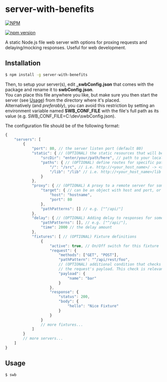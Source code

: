 # server-with-benefits

[![NPM](https://nodei.co/npm/server-with-benefits.png?downloads=true&downloadRank=true)](https://www.npmjs.com/package/server-with-benefits)

[![npm version](https://badge.fury.io/js/server-with-benefits.png)](https://www.npmjs.com/package/server-with-benefits)

A static Node.js file web server with options for proxing requests and delaying/mocking responses. Useful for web development.

## Installation

```sh
$ npm install -g server-with-benefits
```

Then, to setup your server(s), edit **_swbConfig.json** that comes with the package and rename it to **swbConfig.json**.  
You can place this file anywhere you like, but make sure you then start the server (see [Usage](#usage)) from the directory where it's placed.    
Alternatively (and *preferably*), you can avoid this restriction by setting an environment variable named **SWB_CONF_FILE**
with the file's full path as its value (e.g. SWB_CONF_FILE=C:\dev\swbConfig.json).

The configuration file should be of the following format:

```javascript
{
	"servers": [
		{
			"port": 80, // the server listen port (default 80)
			"static": { // (OPTIONAL) the static resources that will be served.
				"srcDir": "enter/your/path/here", // path to your local server root source directory
				"paths": { // (OPTIONAL) define routes for specific paths, relative to the 'srcDir'
					"/": "/src", // i.e. http://<your_host_name>/ -> <srcDir>/src
					"/lib": "/lib" // i.e. http://<your_host_name>/lib -> <srcDir>/lib
				}
			},
			"proxy": { // (OPTIONAL) A proxy to a remote server for some path patterns
				"target": { // can be an object with host and port, or a full url string e.g. "http://myproxy:80"
					"host": "hostname",
					"port": 80
				},
				"pathPatterns": [] // e.g. ["^/api/"]
			},
			"delay": { // (OPTIONAL) Adding delay to responses for some path patterns
				"pathPatterns": [], // e.g. ["^/api/"],
				"time": 2000 // the delay amount
			},
			"fixtures": [ // (OPTIONAL) Fixture definitions
				{
					"active": true, // On/Off switch for this fixture
					"request": {
						"methods": ["GET", "POST"],
						"pathPattern": "^/api/rest/foo",
						// (OPTIONAL) additional condition that checks that the provided object is a subset of
						// the request's payload. This check is relevant only for POST, PUT and OPTIONS methods
						"payload": {
							"name": "bar"
						}
					},
					"response": {
						"status": 200,
						"body": {
							"hello": "Nice Fixture"
						}
					}
				}
				// more fixtures...
			]
		}
		// more servers...
	]
}
```

## Usage

```sh
$ swb
```
